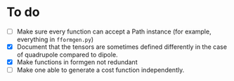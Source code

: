 # To do

- [ ] Make sure every function can accept a Path instance (for example, everything in ``fformgen.py``)
- [x] Document that the tensors are sometimes defined differently in the case of quadrupole compared to dipole.
- [x] Make functions in formgen not redundant
- [ ] Make one able to generate a cost function independently.
